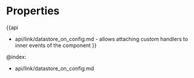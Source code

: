
Properties
==========

{{api
- api/link/datastore_on_config.md - allows attaching custom handlers to inner events of the component
}}

@index:
- api/link/datastore_on_config.md

